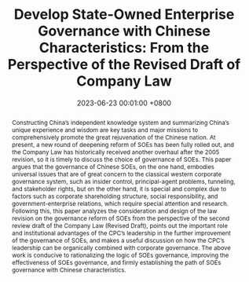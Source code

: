 ---
title:          "Develop State-Owned Enterprise Governance with Chinese Characteristics: From the Perspective of the Revised Draft of Company Law"
date:           2023-06-23 00:01:00 +0800
selected:       false
pub:            "BBA in Financial Management (minor) thesis"
# pub_pre:        "Submitted to "
# pub_post:       'Under review.'
# pub_last:       ' <span class="badge badge-pill badge-publication badge-success">Spotlight</span>'
# pub_date:       "2023"

abstract: >-
  Constructing China’s independent knowledge system and summarizing China’s unique experience and wisdom are key tasks and major missions to comprehensively promote the great rejuvenation of the Chinese nation. At present, a new round of deepening reform of SOEs has been fully rolled out, and the Company Law has historically received another overhaul after the 2005 revision, so it is timely to discuss the choice of governance of SOEs. This paper argues that the governance of Chinese SOEs, on the one hand, embodies universal issues that are of great concern to the classical western corporate governance system, such as insider control, principal-agent problems, tunneling, and stakeholder rights, but on the other hand, it is special and complex due to factors such as corporate shareholding structure, social responsibility, and government-enterprise relations, which require special attention and research. Following this, this paper analyzes the consideration and design of the law revision on the governance reform of SOEs from the perspective of the second review draft of the Company Law (Revised Draft), points out the important role and institutional advantages of the CPC’s leadership in the further improvement of the governance of SOEs, and makes a useful discussion on how the CPC’s leadership can be organically combined with corporate governance. The above work is conducive to rationalizing the logic of SOEs governance, improving the effectiveness of SOEs governance, and firmly establishing the path of SOEs governance with Chinese characteristics.

cover:          /assets/images/covers/2023-2.png
authors:
  - Huabing Li
links:
---
